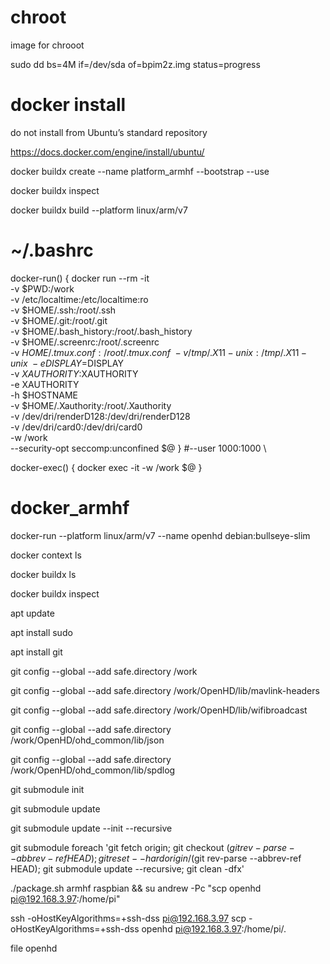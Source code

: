 # chroot
image for chrooot

sudo dd bs=4M if=/dev/sda of=bpim2z.img status=progress

# docker install

do not install from Ubuntu’s standard repository

https://docs.docker.com/engine/install/ubuntu/

docker buildx create --name platform_armhf --bootstrap --use

docker buildx inspect

docker buildx build --platform linux/arm/v7

# ~/.bashrc

docker-run() {
    docker run --rm -it \
        -v $PWD:/work \
        -v /etc/localtime:/etc/localtime:ro \
        -v $HOME/.ssh:/root/.ssh \
        -v $HOME/.git:/root/.git \
        -v $HOME/.bash_history:/root/.bash_history \
        -v $HOME/.screenrc:/root/.screenrc \
        -v $HOME/.tmux.conf:/root/.tmux.conf \
        -v /tmp/.X11-unix:/tmp/.X11-unix \
        -e DISPLAY=$DISPLAY \
        -v $XAUTHORITY:$XAUTHORITY \
        -e XAUTHORITY \
        -h $HOSTNAME \
        -v $HOME/.Xauthority:/root/.Xauthority \
        -v /dev/dri/renderD128:/dev/dri/renderD128 \
        -v /dev/dri/card0:/dev/dri/card0 \
        -w /work \
        --security-opt seccomp:unconfined $@
}
#--user 1000:1000 \

docker-exec() {
    docker exec -it -w /work $@
}

# docker_armhf

docker-run --platform linux/arm/v7 --name openhd debian:bullseye-slim

docker context ls

docker buildx ls

docker buildx inspect

apt update

apt install sudo

apt install git

git config --global --add safe.directory /work

git config --global --add safe.directory /work/OpenHD/lib/mavlink-headers

git config --global --add safe.directory /work/OpenHD/lib/wifibroadcast

git config --global --add safe.directory /work/OpenHD/ohd_common/lib/json

git config --global --add safe.directory /work/OpenHD/ohd_common/lib/spdlog

git submodule init

git submodule update

git submodule update --init --recursive

git submodule foreach 'git fetch origin; git checkout $(git rev-parse --abbrev-ref HEAD); git reset --hard origin/$(git rev-parse --abbrev-ref HEAD); git submodule update --recursive; git clean -dfx'

./package.sh armhf raspbian && su andrew -Pc "scp openhd pi@192.168.3.97:/home/pi"

ssh -oHostKeyAlgorithms=+ssh-dss pi@192.168.3.97
scp -oHostKeyAlgorithms=+ssh-dss openhd pi@192.168.3.97:/home/pi/.

file openhd
